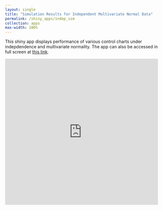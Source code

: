 ```yaml
---
layout: single
title: "Simulation Results for Independent Multivariate Normal Data"
permalink: /shiny_apps/indep_sim
collection: apps
max-width: 100%
---
```


This shiny app displays performance of various control charts under indepdendence and multivariate normality. The app can also be accessed in full screen at [this link](https://taylor-grimm.shinyapps.io/indep_shiny/).

<embed src="https://taylor-grimm.shinyapps.io/indep_shiny/" style="width:100%; height: 50vw;">
